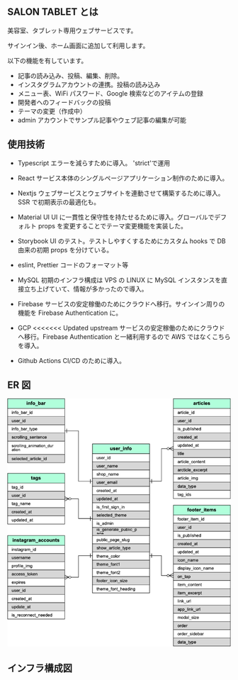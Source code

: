 ## SALON TABLET とは

美容室、タブレット専用ウェブサービスです。

サインイン後、ホーム画面に追加して利用します。

以下の機能を有しています。

- 記事の読み込み、投稿、編集、削除。
- インスタグラムアカウントの連携。投稿の読み込み
- メニュー表、WiFi パスワード、Google 検索などのアイテムの登録
- 開発者へのフィードバックの投稿
- テーマの変更（作成中）
- admin アカウントでサンプル記事やウェブ記事の編集が可能

## 使用技術

- Typescript
  エラーを減らすために導入。
  'strict'で運用
- React
  サービス本体のシングルページアプリケーション制作のために導入。
- Nextjs
  ウェブサービスとウェブサイトを連動させて構築するために導入。SSR で初期表示の最適化も。
- Material UI
  UI に一貫性と保守性を持たせるために導入。グローバルでデフォルト props を変更することでテーマ変更機能を実装した。
- Storybook
  UI のテスト。テストしやすくするためにカスタム hooks で DB 由来の初期 props を分けている。
- eslint, Prettier
  コードのフォーマット等

- MySQL
  初期のインフラ構成は VPS の LINUX に MySQL インスタンスを直接立ち上げていて、情報が多かったので導入。

- Firebase
  サービスの安定稼働のためにクラウドへ移行。サインイン周りの機能を Firebase Authentication に。
- GCP
  <<<<<<< Updated upstream
  サービスの安定稼働のためにクラウドへ移行。Firebase Authentication と一緒利用するので AWS ではなくこちらを導入。

- Github Actions
  CI/CD のために導入。

## ER 図

![image](public/images/entity_relationship_diagram.png)

## インフラ構成図
